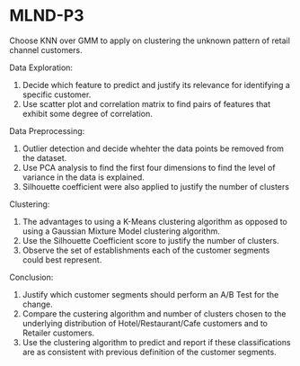 # MLND-P3
Choose KNN over GMM to apply on clustering the unknown pattern of retail channel customers.

Data Exploration: 
1. Decide which feature to predict and justify its relevance for identifying a specific customer.
2. Use scatter plot and correlation matrix to find pairs of features that exhibit some degree of correlation.

Data Preprocessing:
1. Outlier detection and decide whehter the data points be removed from the dataset.
2. Use PCA analysis to find the first four dimensions to find the level of variance in the data is explained. 
3. Silhouette coefficient were also applied to justify the number of clusters

Clustering:
1. The advantages to using a K-Means clustering algorithm as opposed to using a Gaussian Mixture Model clustering algorithm.
2. Use the Silhouette Coefficient score to justify the number of clusters. 
3. Observe the set of establishments each of the customer segments could best represent.

Conclusion:
1.  Justify which customer segments should perform an A/B Test for the change.
2.  Compare the custering algorithm and number of clusters chosen to the underlying distribution of Hotel/Restaurant/Cafe customers and to Retailer customers.
3.  Use the clustering algorithm to predict and report if these classifications are as consistent with previous definition of the customer segments.

